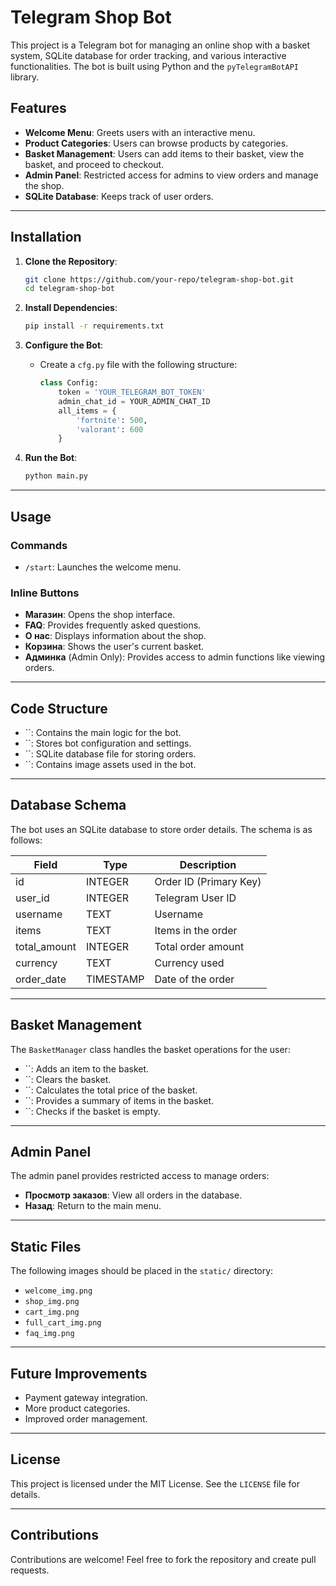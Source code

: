 # Telegram Shop Bot

This project is a Telegram bot for managing an online shop with a basket system, SQLite database for order tracking, and various interactive functionalities. The bot is built using Python and the `pyTelegramBotAPI` library.

## Features

- **Welcome Menu**: Greets users with an interactive menu.
- **Product Categories**: Users can browse products by categories.
- **Basket Management**: Users can add items to their basket, view the basket, and proceed to checkout.
- **Admin Panel**: Restricted access for admins to view orders and manage the shop.
- **SQLite Database**: Keeps track of user orders.

---

## Installation

1. **Clone the Repository**:

   ```bash
   git clone https://github.com/your-repo/telegram-shop-bot.git
   cd telegram-shop-bot
   ```

2. **Install Dependencies**:

   ```bash
   pip install -r requirements.txt
   ```

3. **Configure the Bot**:

   - Create a `cfg.py` file with the following structure:
     ```python
     class Config:
         token = 'YOUR_TELEGRAM_BOT_TOKEN'
         admin_chat_id = YOUR_ADMIN_CHAT_ID
         all_items = {
             'fortnite': 500,
             'valorant': 600
         }
     ```

4. **Run the Bot**:

   ```bash
   python main.py
   ```

---

## Usage

### Commands

- `/start`: Launches the welcome menu.

### Inline Buttons

- **Магазин**: Opens the shop interface.
- **FAQ**: Provides frequently asked questions.
- **О нас**: Displays information about the shop.
- **Корзина**: Shows the user's current basket.
- **Админка** (Admin Only): Provides access to admin functions like viewing orders.

---

## Code Structure

- ``: Contains the main logic for the bot.
- ``: Stores bot configuration and settings.
- ``: SQLite database file for storing orders.
- ``: Contains image assets used in the bot.

---

## Database Schema

The bot uses an SQLite database to store order details. The schema is as follows:

| Field         | Type      | Description            |
| ------------- | --------- | ---------------------- |
| id            | INTEGER   | Order ID (Primary Key) |
| user\_id      | INTEGER   | Telegram User ID       |
| username      | TEXT      | Username               |
| items         | TEXT      | Items in the order     |
| total\_amount | INTEGER   | Total order amount     |
| currency      | TEXT      | Currency used          |
| order\_date   | TIMESTAMP | Date of the order      |

---

## Basket Management

The `BasketManager` class handles the basket operations for the user:

- ``: Adds an item to the basket.
- ``: Clears the basket.
- ``: Calculates the total price of the basket.
- ``: Provides a summary of items in the basket.
- ``: Checks if the basket is empty.

---

## Admin Panel

The admin panel provides restricted access to manage orders:

- **Просмотр заказов**: View all orders in the database.
- **Назад**: Return to the main menu.

---

## Static Files

The following images should be placed in the `static/` directory:

- `welcome_img.png`
- `shop_img.png`
- `cart_img.png`
- `full_cart_img.png`
- `faq_img.png`

---

## Future Improvements

- Payment gateway integration.
- More product categories.
- Improved order management.

---

## License

This project is licensed under the MIT License. See the `LICENSE` file for details.

---

## Contributions

Contributions are welcome! Feel free to fork the repository and create pull requests.

